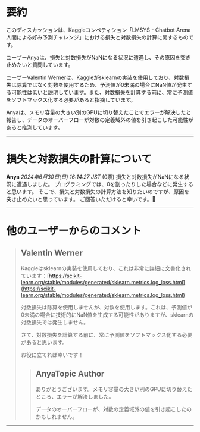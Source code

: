 # 要約 
このディスカッションは、Kaggleコンペティション「LMSYS - Chatbot Arena 人間による好み予測チャレンジ」における損失と対数損失の計算に関するものです。

ユーザーAnyaは、損失と対数損失がNaNになる状況に遭遇し、その原因を突き止めたいと質問しています。

ユーザーValentin Wernerは、Kaggleがsklearnの実装を使用しており、対数損失は除算ではなく対数を使用するため、予測値が0未満の場合にNaN値が発生する可能性は低いと説明しています。また、対数損失を計算する前に、常に予測値をソフトマックス化する必要があると指摘しています。

Anyaは、メモリ容量の大きい別のGPUに切り替えたことでエラーが解決したと報告し、データのオーバーフローが対数の定義域外の値を引き起こした可能性があると推測しています。 


---
# 損失と対数損失の計算について

**Anya** *2024年6月30日(日) 16:14:27 JST* (0票)
損失と対数損失がNaNになる状況に遭遇しました。
プログラミングでは、0を割ったりした場合などに発生すると思います。
そこで、損失と対数損失の計算方法を知りたいのですが、原因を突き止めたいと思っています。
ご回答いただけると幸いです。🙏

---
# 他のユーザーからのコメント
> ## Valentin Werner
> 
> Kaggleはsklearnの実装を使用しており、これは非常に詳細に文書化されています：[https://scikit-learn.org/stable/modules/generated/sklearn.metrics.log_loss.html](https://scikit-learn.org/stable/modules/generated/sklearn.metrics.log_loss.html)
> 
> 対数損失は除算を使用しませんが、対数を使用します。これは、予測値が0未満の場合に技術的にNaN値を生成する可能性がありますが、sklearnの対数損失では発生しません。
> 
> さて、対数損失を計算する前に、常に予測値をソフトマックス化する必要があると思います。
> 
> お役に立てれば幸いです！
> 
> 
> 
> > ## AnyaTopic Author
> > 
> > ありがとうございます。メモリ容量の大きい別のGPUに切り替えたところ、エラーが解決しました。
> > 
> > データのオーバーフローが、対数の定義域外の値を引き起こしたのかもしれません。
> > 
> > 
> > 
---

